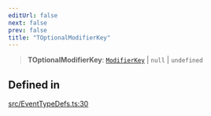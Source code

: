 ```yaml
---
editUrl: false
next: false
prev: false
title: "TOptionalModifierKey"
---
```


> **TOptionalModifierKey**: [`ModifierKey`](/api/type-aliases/modifierkey/) \| `null` \| `undefined`

## Defined in

[src/EventTypeDefs.ts:30](https://github.com/fabricjs/fabric.js/blob/c093e29e73123dafcfa091ff4d5e04e690bb796e/src/EventTypeDefs.ts#L30)
